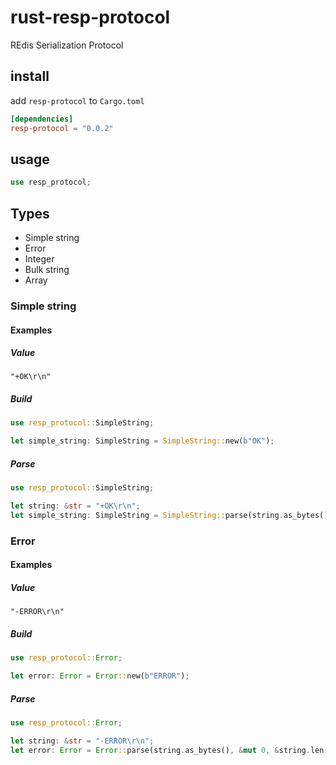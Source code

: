 # rust-resp-protocol

REdis Serialization Protocol

## install

add `resp-protocol` to `Cargo.toml`
``` toml
[dependencies]
resp-protocol = "0.0.2"
```

## usage

``` rust
use resp_protocol;
```

## Types
* Simple string
* Error
* Integer
* Bulk string
* Array

### Simple string

#### Examples

##### Value

``` text
"+OK\r\n"
```

##### Build

``` rust
use resp_protocol::SimpleString;

let simple_string: SimpleString = SimpleString::new(b"OK");
```

##### Parse

``` rust
use resp_protocol::SimpleString;

let string: &str = "+OK\r\n";
let simple_string: SimpleString = SimpleString::parse(string.as_bytes(), &mut 0, &string.len()).unwrap();
```

### Error

#### Examples

##### Value

``` text
"-ERROR\r\n"
```

##### Build

``` rust
use resp_protocol::Error;

let error: Error = Error::new(b"ERROR");
```

##### Parse

``` rust
use resp_protocol::Error;

let string: &str = "-ERROR\r\n";
let error: Error = Error::parse(string.as_bytes(), &mut 0, &string.len()).unwrap();
```